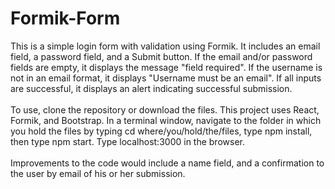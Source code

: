 # Formik-Form
This is a simple login form with validation using Formik. It includes an email field, a password field, and a Submit button. If the email and/or password fields are empty, it displays the message "field required". If the username is not in an email format, it displays "Username must be an email". If all inputs are successful, it displays an alert indicating successful submission.<br><br>
To use, clone the repository or download the files. This project uses React, Formik, and Bootstrap. In a terminal window, navigate to the folder in which you hold the files by typing cd where/you/hold/the/files, type npm install, then type npm start. Type localhost:3000 in the browser.<br><br>
Improvements to the code would include a name field, and a confirmation to the user by email of his or her submission.
